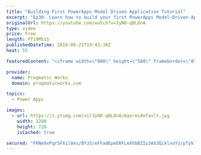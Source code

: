 ```yaml
---
title: "Building First PowerApps Model Driven Application Tutorial"
excerpt: "Ep30. Learn how to build your first PowerApps Model-Driven Application in just a few minutes. Work along with me while we build an application together with a business process and a screen to edit several entities.   To build a canvas application, check out this video: https://www.youtube.com/watch?v=CubdnBklOzg&t=4s"
originalUrl: https://youtube.com/watch?v=3yN0-qBL8nA
type: video
price: Free
length: PT19M51S
publishedDateTime: 2019-06-21T19:43:30Z
heat: 55

featuredContent: "<iframe width=\"800\" height=\"500\" frameborder=\"0\" src=\"https://www.youtube.com/embed/3yN0-qBL8nA\" allow=\"accelerometer; autoplay; encrypted-media; gyroscope; picture-in-picture\" allowfullscreen></iframe>"

provider:
  name: Progmatic Works
  domain: pragmaticworks.com

topics:
  - Power Apps

images:
  - url: https://i.ytimg.com/vi/3yN0-qBL8nA/maxresdefault.jpg
    width: 1280
    height: 720
    isCached: true

secured: "FRNe9xPqr5FXil0es/BYJ3/eFFadEpeERFLeXhbBZIzJAX3QiklxoYz/pTyklsD4tJ9ZESUfHYCoVvbdEno5ykD5OvqY7nmj0Czu4IbedlN22OX4k3y0Eu0Jd0N22ggM3B83j29cbY0DEGyOcDmN0xRqZ4uEN6b2OqbyqGxH/8K9TpYmJgTSfA4C2GpGb617E19IIf9jwvQc7Nfd5x72QIasPJoUj+tXSPcc+nwhGvYye943sN3+iWUkNS+LhZ8ABJm4M4Z1Sn6E8hqxZbKxEesPrUhF3gfnQkO/Xc6h1KP/AN1vMT2d734zTxbVZlZCMnfHrLlAXDbFW/vT8wvDFBXbzN2aWydnq19EsMO4FkHD+Xx7kYIOI499YCZgYPHrfCC9S5YcbmwiwkBZiKlo3H9CtrRAQafbyrLYZXwhtGE=;TOvuyXkOJAGPTLyuqXtCvQ=="
---
```


